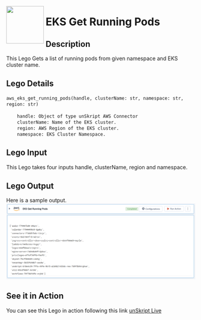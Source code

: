 [<img align="left" src="https://unskript.com/assets/favicon.png" width="100" height="100" style="padding-right: 5px">](https://unskript.com/assets/favicon.png) 
<h1>EKS Get Running Pods </h1>

## Description
This Lego Gets a list of running pods from given namespace and EKS cluster name.


## Lego Details

    aws_eks_get_running_pods(handle, clusterName: str, namespace: str, region: str)

        handle: Object of type unSkript AWS Connector
        clusterName: Name of the EKS cluster.
        region: AWS Region of the EKS cluster. 
        namespace: EKS Cluster Namespace.

## Lego Input
This Lego takes four inputs handle, clusterName, region and namespace. 

## Lego Output
Here is a sample output.
<img src="./1.png">


## See it in Action

You can see this Lego in action following this link [unSkript Live](https://us.app.unskript.io)